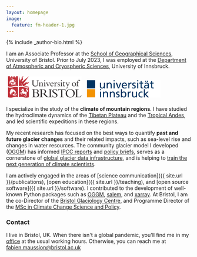 ```yaml
---
layout: homepage
image:
  feature: fm-header-1.jpg
---
```


<footer role="contentinfo">
  <div class="article-author-bottom">
    {% include _author-bio.html %}
  </div>
</footer>

I am an Associate Professor at the [School of Geographical Sciences](http://www.bristol.ac.uk/geography), University of Bristol. Prior to July 2023, I was employed at the [Department of Atmospheric and Cryospheric Sciences](http://acinn.uibk.ac.at), University of Innsbruck.

<a href="http://www.bristol.ac.uk"><img src="images/uob_logo.png" alt="UoB Logo" style="width:200px;margin: 5px 5px 5px 5px;"></a>
<a href="https://www.uibk.ac.at/en/"><img src="images/uibk_logo.png" alt="ACINN Logo" style="width:200px;margin: 5px 5px 5px 5px;"></a>

I specialize in the study of the **climate of mountain regions**.
I have studied the hydroclimate dynamics of the [Tibetan Plateau](https://doi.org/10.1175/JCLI-D-13-00282.1) and the [Tropical Andes](https://agroclim-huaraz.info), and led scientific expeditions in these regions.

My recent research has focused on the best ways to quantify **past and future glacier changes** and their related impacts, such as sea-level rise and changes in water resources. The community glacier model I developed ([OGGM](http://oggm.org)) has informed [IPCC reports](https://www.ipcc.ch/report/ar6/wg1/) and [policy briefs](https://iccinet.org/statecryo23), serves as a cornerstone of [global glacier data infrastructure](https://docs.oggm.org/en/stable/shop.html), and is helping to [train the next generation of climate scientists](https://edu.oggm.org).

I am actively engaged in the areas of [science communication]({{ site.url }}/publications), [open education]({{ site.url }}/teaching), and [open source software]({{ site.url }}/software). I contributed to the development of well-known Python packages such as [OGGM](http://oggm.org), [salem](https://salem.readthedocs.io), and [xarray](https://xarray.dev). At Bristol, I am the co-Director of the [Bristol Glaciology Centre](http://www.bristol.ac.uk/geography/research/bgc), and Programme Director of the [MSc in Climate Change Science and Policy](https://www.bristol.ac.uk/study/postgraduate/taught/msc-climate-change-science-and-policy).

### Contact

<p>
I live in Bristol, UK. When there isn't a global pandemic, you'll find me in my <a href="https://www.bristol.ac.uk/people/person/Fabien-Maussion-1af08aa4-9b2a-4a83-bba7-95c10b97ee1e/">office</a> at the usual
working hours.  Otherwise, you can reach me at <u><span id="obf"><script>document.getElementById("obf").innerHTML="<n uers=\"znvygb:snovra.znhffvba@oevfgby.np.hx?fhowrpg=Pbagnpg\" gnetrg=\"_oynax\">snovra.znhffvba@oevfgby.np.hx</n>".replace(/[a-zA-Z]/g,function(c){return String.fromCharCode((c<="Z"?90:122)>=(c=c.charCodeAt(0)+13)?c:c-26);});document.body.appendChild(eo);</script>
<noscript><span style="unicode-bidi:bidi-override;direction:rtl;">ku.ca.lotsirb@noissuam.neibaf</span></noscript></span></u></p>
